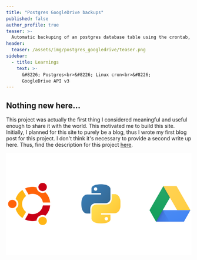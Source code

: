 ```yaml
---
title: "Postgres GoogleDrive backups"
published: false
author_profile: true
teaser: >-
  Automatic backuping of an postgres database table using the crontab, python and the GoogleDrive-API.
header:
  teaser: /assets/img/postgres_googledrive/teaser.png
sidebar:
  - title: Learnings
    text: >-
      &#8226; Postgres<br>&#8226; Linux cron<br>&#8226;
      GoogleDrive API v3
---
```

<h2>Nothing new here...</h2>

This project was actually the first thing I considered meaningful and useful enough to share it with the world. This motivated me to build this site. Initially, I planned for this site to purely be a blog, thus I wrote my first blog post for this project. I don't think it's necessary to provide a second write up here. Thus, find the description for this project <a href="https://www.finnrietz.dev/python/linux/postgres-backup-googledrive/">here</a>.

<img src="/assets/img/postgres_googledrive/teaser.png">